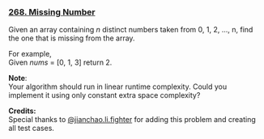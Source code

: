 ### [268. Missing Number](https://leetcode.com/problems/missing-number/description/)

 Given an array containing _n_ distinct numbers taken from 0, 1, 2, ..., n, find the one that is missing from the array. 

For example,  
Given _nums_ = [0, 1, 3] return 2. 

**Note**:  
Your algorithm should run in linear runtime complexity. Could you implement it using only constant extra space complexity? 

**Credits:**  
Special thanks to [@jianchao.li.fighter][0] for adding this problem and creating all test cases.

[0]: https://leetcode.com/discuss/user/jianchao.li.fighter
  